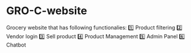 # GRO-C-website
Grocery website that has following functionalies:
1️⃣ Product filtering
2️⃣ Vendor login
3️⃣ Sell product 
4️⃣ Product Management
5️⃣ Admin Panel
6️⃣ Chatbot

